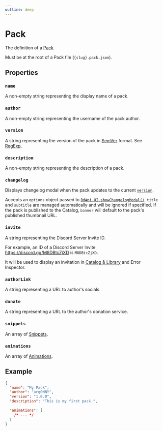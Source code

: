 ```yaml
---
outline: deep
---
```


# Pack

The definition of a [Pack](/usage/packs).

Must be at the root of a Pack file (`{slug}.pack.json`).

## Properties

### `name`

A non-empty string representing the display name of a pack.

### `author`

A non-empty string representing the username of the pack author.

### `version`

A string representing the version of the pack in [SemVer](https://semver.org/) format. See [RegExp](https://regex101.com/r/vkijKf/1/).

### `description` <Badge type="info" text="optional" />

A non-empty string representing the description of a pack.

### `changelog` <Badge type="info" text="optional" />

Displays changelog modal when the pack updates to the current [`version`](#version).

Accepts an `options` object passed to [`BdApi.UI.showChangelogModal()`](https://docs.betterdiscord.app/api/ui#showchangelogmodal).
`title` and `subtitle` are managed automatically and will be ignored if specified.
If the pack is published to the Catalog, `banner` will default to the pack's published thumbnail URL.

### `invite` <Badge type="info" text="optional" />

A string representing the Discord Server Invite ID.

For example, an ID of a Discord Server Invite https://discord.gg/M8DBtcZjXD is `M8DBtcZjXD`.

It will be used to display an invitation in [Catalog & Library](/usage/packs#catalog-library) and Error Inspector.

### `authorLink` <Badge type="info" text="optional" />

A string representing a URL to author's socials.

### `donate` <Badge type="info" text="optional" />

A string representing a URL to the author's donation service.

### `snippets` <Badge type="info" text="optional" />

An array of [Snippets](./snippet).

### `animations`

An array of [Animations](./animation).

## Example

```json
{
  "name": "My Pack",
  "author": "arg0NNY",
  "version": "1.0.0",
  "description": "This is my first pack.",
  
  "animations": [
    /* ... */
  ]
}
```
